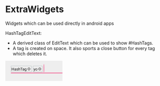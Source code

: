 # ExtraWidgets
Widgets which can be used directly in android apps

HashTagEditText:
* A derived class of EditText which can be used to show #HashTags.
* A tag is created on space. It also sports a close button for every tag which deletes it.

<img src="https://github.com/amoghbihani/ExtraWidgets/blob/master/screenshots/HashTagEditText.jpeg" width="180"/>
